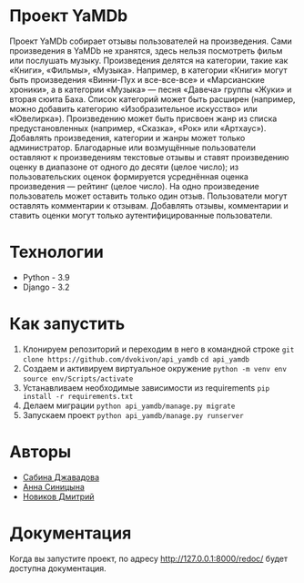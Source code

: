# Проект YaMDb 
Проект YaMDb собирает отзывы пользователей на произведения. Сами произведения в YaMDb не хранятся, здесь нельзя посмотреть фильм или послушать музыку.
Произведения делятся на категории, такие как «Книги», «Фильмы», «Музыка». Например, в категории «Книги» могут быть произведения «Винни-Пух и все-все-все» и «Марсианские хроники», а в категории «Музыка» — песня «Давеча» группы «Жуки» и вторая сюита Баха. Список категорий может быть расширен (например, можно добавить категорию «Изобразительное искусство» или «Ювелирка»). 
Произведению может быть присвоен жанр из списка предустановленных (например, «Сказка», «Рок» или «Артхаус»). 
Добавлять произведения, категории и жанры может только администратор.
Благодарные или возмущённые пользователи оставляют к произведениям текстовые отзывы и ставят произведению оценку в диапазоне от одного до десяти (целое число); из пользовательских оценок формируется усреднённая оценка произведения — рейтинг (целое число). На одно произведение пользователь может оставить только один отзыв.
Пользователи могут оставлять комментарии к отзывам.
Добавлять отзывы, комментарии и ставить оценки могут только аутентифицированные пользователи.
# Технологии
* Python - 3.9
* Django - 3.2
# Как запустить
1. Клонируем репозиторий и переходим в него в командной строке
`git clone https://github.com/dvokivon/api_yamdb`
`cd api_yamdb`
2. Создаем и активируем виртуальное окружение
`python -m venv env`
`source env/Scripts/activate`
3. Устанавливаем необходимые зависимости из requirements
`pip install -r requirements.txt`
4. Делаем миграции
`python api_yamdb/manage.py migrate`
5. Запускаем проект
`python api_yamdb/manage.py runserver`
# Авторы
* [Сабина Джавадова](https://github.com/SabinaDzh)
* [Анна Синицына](https://github.com/asinitsyna111)
* [Новиков Дмитрий](https://github.com/dvokivon)
# Документация
Когда вы запустите проект, по адресу  http://127.0.0.1:8000/redoc/ будет доступна документация.
